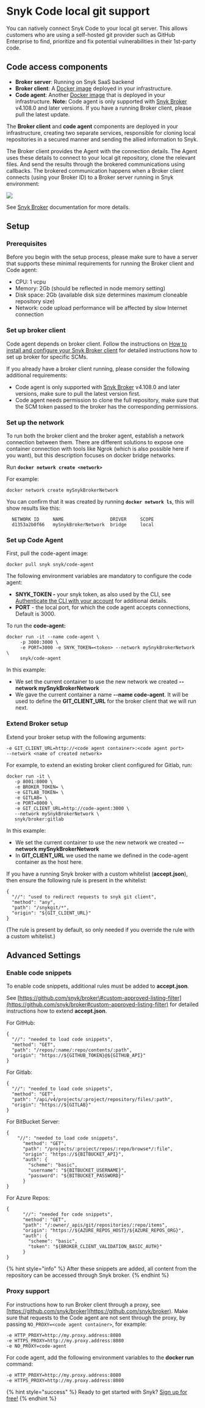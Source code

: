 # Snyk Code local git support

You can natively connect Snyk Code to your local git server. This allows customers who are using a self-hosted git provider such as GitHub Enterprise to find, prioritize and fix potential vulnerabilities in their 1st-party code.

## Code access components

* **Broker server**: Running on Snyk SaaS backend
* **Broker client**: A [Docker image](https://hub.docker.com/r/snyk/broker/) deployed in your infrastructure.
* **Code agent**: Another [Docker image](https://hub.docker.com/r/snyk/code-agent/) that is deployed in your infrastructure. **Note:** Code agent is only supported with [Snyk Broker](https://docs.snyk.io/integrations/snyk-broker) v4.108.0 and later versions. If you have a running Broker client, please pull the latest update.

The **Broker client** and **code agent** components are deployed in your infrastructure, creating two separate services, responsible for cloning local repositories in a secured manner and sending the allied information to Snyk.

The Broker client provides the Agent with the connection details. The Agent uses these details to connect to your local git repository, clone the relevant files. And send the results through the brokered communications using callbacks. The brokered communication happens when a Broker client connects \(using your Broker ID\) to a Broker server running in Snyk environment:

![](../.gitbook/assets/local-git.png)

See [Snyk Broker](https://docs.snyk.io/integrations/snyk-broker/broker-introduction) documentation for more details.

## Setup

### Prerequisites

Before you begin with the setup process, please make sure to have a server that supports these minimal requirements for running the Broker client and Code agent:

* CPU:  1 vcpu
* Memory:  2Gb \(should be reflected in node memory setting\)
* Disk space: 2Gb \(available disk size determines maximum cloneable repository size\)
* Network: code upload performance will be affected by slow Internet connection

### Set up broker client

Code agent depends on broker client. Follow the instructions on [How to install and configure your Snyk Broker client](../integrations/snyk-broker/how-to-install-and-configure-your-snyk-broker-client.md) for detailed instructions how to set up broker for specific SCMs.

If you already have a broker client running, please consider the following additional requirements:

* Code agent is only supported with [Snyk Broker](https://docs.snyk.io/integrations/snyk-broker) v4.108.0 and later versions, make sure to pull the latest version first.
* Code agent needs permission to clone the full repository, make sure that the SCM token passed to the broker has the corresponding permissions.

### Set up the network

To run both the broker client and the broker agent, establish a network connection between them. There are different solutions to expose one container connection with tools like Ngrok \(which is also possible here if you want\), but this description focuses on docker bridge networks.

Run **`docker network create <network>`**

For example:

```text
docker network create mySnykBrokerNetwork
```

You can confirm that it was created by running **`docker network ls`**, this will show results like this:

```text
  NETWORK ID     NAME                 DRIVER     SCOPE
  d1353a2b0f66   mySnykBrokerNetwork  bridge     local
```

### Set up Code Agent

First, pull the code-agent image:

```text
docker pull snyk snyk/code-agent
```

The following environment variables are mandatory to configure the code agent:

* **SNYK\_TOKEN -**  your snyk token, as also used by the CLI, see [Authenticate the CLI with your account](../snyk-cli/install-the-snyk-cli/authenticate-the-cli-with-your-account.md#authenticate-using-your-api-token) for additional details.
* **PORT** - the local port, for which the code agent accepts connections, Default is 3000.

To run the **code-agent:**

```text
docker run -it --name code-agent \
     -p 3000:3000 \
     -e PORT=3000 -e SNYK_TOKEN=<token> --network mySnykBrokerNetwork \ 
     snyk/code-agent
```

In this example:

* We set the current container to use the new network we created **--network mySnykBrokerNetwork**
* We gave the current container a name  **--name code-agent**. It will be used to define the **GIT\_CLIENT\_URL** for the broker client that we will run next.

### Extend Broker setup

Extend your broker setup with the following arguments:

```text
-e GIT_CLIENT_URL=http://<code agent container>:<code agent port>
--network <name of created network>
```

For example, to extend an existing broker client configured for Gitlab, run:

```text
docker run -it \
   -p 8001:8000 \
   -e BROKER_TOKEN= \
   -e GITLAB_TOKEN= \
   -e GITLAB= \
   -e PORT=8000 \
   -e GIT_CLIENT_URL=http://code-agent:3000 \
   --network mySnykBrokerNetwork \
   snyk/broker:gitlab
```

In this example:

* We set the current container to use the new network we created **--network mySnykBrokerNetwork** 
* In **GIT\_CLIENT\_URL** we used the name we defined in the code-agent container as the host here.

If you have a running Snyk broker with a custom whitelist \(**accept.json**\), then ensure the following rule is present in the whitelist:

```text
{
  "//": "used to redirect requests to snyk git client",
  "method": "any",
  "path": "/snykgit/*",
  "origin": "${GIT_CLIENT_URL}"
}
```

\(The rule is present by default, so only needed if you override the rule with a custom whitelist.\)

## Advanced Settings

### Enable code snippets

To enable code snippets, additional rules must be added to **accept.json**.

See [https://github.com/snyk/broker\#custom-approved-listing-filter](https://github.com/snyk/broker#custom-approved-listing-filter) for detailed instructions how to extend **accept.json**.

For GitHub:

```text
{
  "//": "needed to load code snippets",
  "method": "GET",
  "path": "/repos/:name/:repo/contents/:path",
  "origin": "https://${GITHUB_TOKEN}@${GITHUB_API}"
}
```

For Gitlab:

```text
{
  "//": "needed to load code snippets",
  "method": "GET",
  "path": "/api/v4/projects/:project/repository/files/:path",
  "origin": "https://${GITLAB}"
}
```

For BitBucket Server:

```text
{
    "//": "needed to load code snippets",
      "method": "GET",
      "path": "/projects/:project/repos/:repo/browse*/:file",
      "origin": "https://${BITBUCKET_API}",
      "auth": {
        "scheme": "basic",
        "username": "${BITBUCKET_USERNAME}",
        "password": "${BITBUCKET_PASSWORD}"
      }
}
```

For Azure Repos:

```text
{
      "//": "needed for code snippets",
      "method": "GET",
      "path": "/:owner/_apis/git/repositories/:repo/items",
      "origin": "https://${AZURE_REPOS_HOST}/${AZURE_REPOS_ORG}",
      "auth": {
        "scheme": "basic",
        "token": "${BROKER_CLIENT_VALIDATION_BASIC_AUTH}"
      }
}
```

{% hint style="info" %}
After these snippets are added, all content from the repository can be accessed through Snyk broker.
{% endhint %}

### Proxy support

For instructions how to run Broker client through a proxy, see [https://github.com/snyk/broker](https://github.com/snyk/broker). Make sure that requests to the Code agent are not sent through the proxy, by passing `NO_PROXY=<code agent container>`, for example:

```text
-e HTTP_PROXY=http://my.proxy.address:8080
-e HTTPS_PROXY=http://my.proxy.address:8080
-e NO_PROXY=code-agent
```

For code agent, add the following environment variables to the **docker run** command:

```text
-e HTTP_PROXY=http://my.proxy.address:8080
-e HTTPS_PROXY=http://my.proxy.address:8080
```

{% hint style="success" %}
Ready to get started with Snyk? [Sign up for free!](https://snyk.io/login?cta=sign-up&loc=footer&page=support_docs_page)
{% endhint %}

